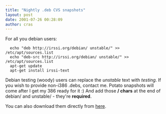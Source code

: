 ```yaml
---
title: "Nightly .deb CVS snapshots"
layout: post
date: 2001-07-26 00:28:09
author: cras
---
```

For all you debian users:

``` 
  echo "deb http://irssi.org/debian/ unstable/" >> /etc/apt/sources.list
  echo "deb-src http://irssi.org/debian/ unstable/" >> /etc/apt/sources.list
  apt-get update
  apt-get install irssi-text
```

Debian testing (woody) users can replace the *unstable* text with
*testing*. If you wish to provide non-i386 .debs, contact me. Potato
snapshots will come after I get my 386 ready for it :) And add those **/
chars** at the end of debian/ and unstable/ - they're **required**.

You can also download them directly from [here](/download).

